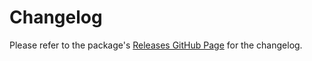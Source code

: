 # Changelog

Please refer to the package's [Releases GitHub Page](https://github.com/realitycollective/com.realitytoolkit.UPMTEMPLATE/releases) for the changelog.